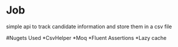 # Job
simple api to track candidate information and store them in a csv file

#Nugets Used
*CsvHelper
*Moq
*Fluent Assertions
*Lazy cache
